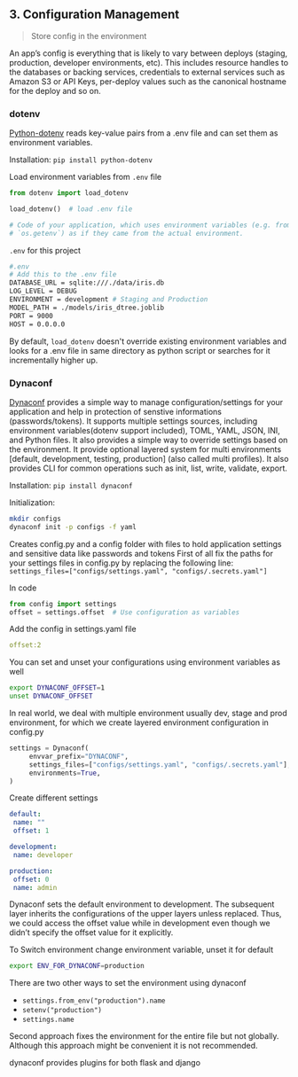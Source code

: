 ## 3. Configuration Management

> Store config in the environment

An app’s config is everything that is likely to vary between deploys (staging, production, developer environments, etc). This includes resource handles to the databases or backing services, credentials to external services such as Amazon S3 or API Keys, per-deploy values such as the canonical hostname for the deploy and so on.

### dotenv

[Python-dotenv](https://github.com/theskumar/python-dotenv) reads key-value pairs from a .env file and can set them as environment variables.

Installation: `pip install python-dotenv`

Load environment variables from `.env` file

```python
from dotenv import load_dotenv

load_dotenv()  # load .env file

# Code of your application, which uses environment variables (e.g. from `os.environ` or
# `os.getenv`) as if they came from the actual environment.
```
`.env` for this project
```bash
#.env
# Add this to the .env file
DATABASE_URL = sqlite:///./data/iris.db
LOG_LEVEL = DEBUG
ENVIRONMENT = development # Staging and Production
MODEL_PATH = ./models/iris_dtree.joblib
PORT = 9000
HOST = 0.0.0.0
```

By default, `load_dotenv` doesn't override existing environment variables and looks for a .env file in same directory as python script or searches for it incrementally higher up.

### Dynaconf

[Dynaconf](https://www.dynaconf.com/) provides a simple way to manage configuration/settings for your application and help in protection of senstive informations (passwords/tokens). It supports multiple settings sources, including environment variables(dotenv support included), TOML, YAML, JSON, INI, and Python files. It also provides a simple way to override settings based on the environment. It provide optional layered system for multi environments [default, development, testing, production] (also called multi profiles). It also provides CLI for common operations such as init, list, write, validate, export.

Installation: `pip install dynaconf`

Initialization:

```bash
mkdir configs
dynaconf init -p configs -f yaml
```

Creates config.py and a config folder with files to hold application settings and sensitive data like passwords and tokens
First of all fix the paths for your settings files in config.py by replacing the following line:
`settings_files=["configs/settings.yaml", "configs/.secrets.yaml"]`

In code

```python
from config import settings
offset = settings.offset  # Use configuration as variables
```

Add the config in settings.yaml file

```YAML
offset:2
```

You can set and unset your configurations using environment variables as well

```bash
export DYNACONF_OFFSET=1
unset DYNACONF_OFFSET
```

In real world, we deal with multiple environment usually dev, stage and prod environment, for which we create layered environment configuration in config.py

```python
settings = Dynaconf(
     envvar_prefix="DYNACONF",
     settings_files=["configs/settings.yaml", "configs/.secrets.yaml"],
     environments=True,
)
```

Create different settings

```YAML
default:
 name: ""
 offset: 1

development:
 name: developer

production:
 offset: 0
 name: admin
```

Dynaconf sets the default environment to development. The subsequent layer inherits the configurations of the upper layers unless replaced.
Thus, we could access the offset value while in development even though we didn’t specify the offset value for it explicitly.

To Switch environment change environment variable, unset it for default

```bash
export ENV_FOR_DYNACONF=production
```

There are two other ways to set the environment using dynaconf

- `settings.from_env("production").name`
- `setenv("production")`
- `settings.name`

Second approach fixes the environment for the entire file but not globally. Although this approach might be convenient it is not recommended.

dynaconf provides plugins for both flask and django
